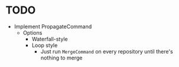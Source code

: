 # TODO

* Implement PropagateCommand
  * Options
    * Waterfall-style
    * Loop style
      * Just run `MergeCommand` on every repository until there's nothing to merge
